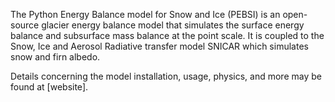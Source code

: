 The Python Energy Balance model for Snow and Ice (PEBSI) is an open-source glacier energy balance model that simulates the surface energy balance and subsurface mass balance at the point scale. It is coupled to the Snow, Ice and Aerosol Radiative transfer model SNICAR which simulates snow and firn albedo.

Details concerning the model installation, usage, physics, and more may be found at [website].
